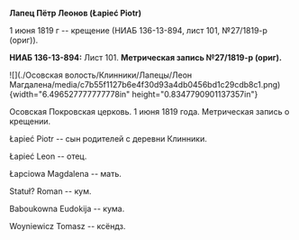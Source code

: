 **Лапец Пётр Леонов (Łapieć Piotr)**

1 июня 1819 г -- крещение (НИАБ 136-13-894, лист 101, №27/1819-р
(ориг)).

**НИАБ 136-13-894:** Лист 101. **Метрическая запись №27/1819-р (ориг).**

![](./Осовская волость/Клинники/Лапецы/Леон Магдалена/media/c7b55f1127b6e4f30d93a4db0456bd1c29cdb8c1.png){width="6.496527777777778in"
height="0.8347790901137357in"}

Осовская Покровская церковь. 1 июня 1819 года. Метрическая запись о
крещении.

Łapieć Piotr -- сын родителей с деревни Клинники.

Łapieć Leon -- отец.

Łapciowa Magdalena -- мать.

Statuł? Roman -- кум.

Baboukowna Eudokija -- кума.

Woyniewicz Tomasz -- ксёндз.
